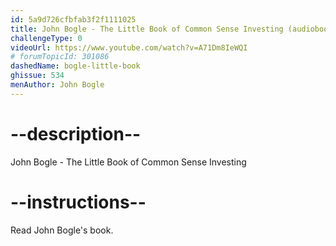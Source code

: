 ```yaml
---
id: 5a9d726cfbfab3f2f1111025
title: John Bogle - The Little Book of Common Sense Investing (audiobook)
challengeType: 0
videoUrl: https://www.youtube.com/watch?v=A71Dm8IeWQI
# forumTopicId: 301086
dashedName: bogle-little-book
ghissue: 534
menAuthor: John Bogle
---
```


# --description--

John Bogle - The Little Book of Common Sense Investing

# --instructions--

Read John Bogle's book.
